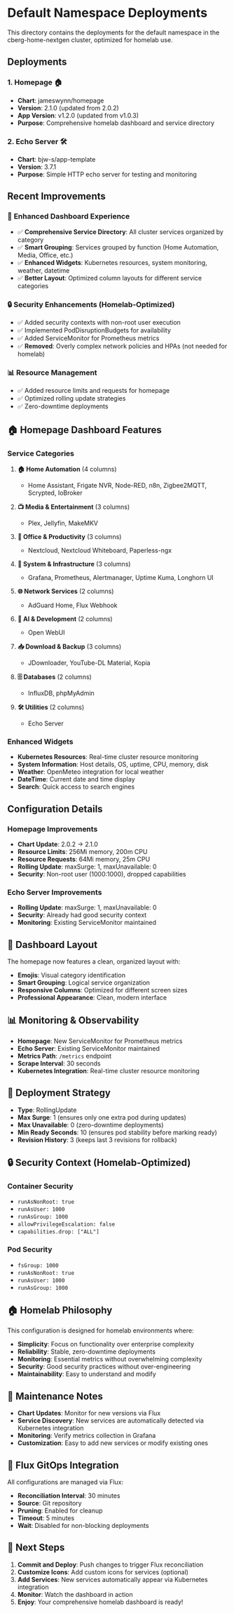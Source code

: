 # Default Namespace Deployments

This directory contains the deployments for the default namespace in the cberg-home-nextgen cluster, optimized for homelab use.

## Deployments

### 1. Homepage 🏠
- **Chart**: jameswynn/homepage
- **Version**: 2.1.0 (updated from 2.0.2)
- **App Version**: v1.2.0 (updated from v1.0.3)
- **Purpose**: Comprehensive homelab dashboard and service directory

### 2. Echo Server 🛠️
- **Chart**: bjw-s/app-template
- **Version**: 3.7.1
- **Purpose**: Simple HTTP echo server for testing and monitoring

## Recent Improvements

### 🎯 **Enhanced Dashboard Experience**
- ✅ **Comprehensive Service Directory**: All cluster services organized by category
- ✅ **Smart Grouping**: Services grouped by function (Home Automation, Media, Office, etc.)
- ✅ **Enhanced Widgets**: Kubernetes resources, system monitoring, weather, datetime
- ✅ **Better Layout**: Optimized column layouts for different service categories

### 🔒 **Security Enhancements (Homelab-Optimized)**
- ✅ Added security contexts with non-root user execution
- ✅ Implemented PodDisruptionBudgets for availability
- ✅ Added ServiceMonitor for Prometheus metrics
- ✅ **Removed**: Overly complex network policies and HPAs (not needed for homelab)

### 📊 **Resource Management**
- ✅ Added resource limits and requests for homepage
- ✅ Optimized rolling update strategies
- ✅ Zero-downtime deployments

## 🏠 **Homepage Dashboard Features**

### **Service Categories**
1. **🏠 Home Automation** (4 columns)
   - Home Assistant, Frigate NVR, Node-RED, n8n, Zigbee2MQTT, Scrypted, IoBroker

2. **📺 Media & Entertainment** (3 columns)
   - Plex, Jellyfin, MakeMKV

3. **💾 Office & Productivity** (3 columns)
   - Nextcloud, Nextcloud Whiteboard, Paperless-ngx

4. **🔧 System & Infrastructure** (3 columns)
   - Grafana, Prometheus, Alertmanager, Uptime Kuma, Longhorn UI

5. **🌐 Network Services** (2 columns)
   - AdGuard Home, Flux Webhook

6. **🤖 AI & Development** (2 columns)
   - Open WebUI

7. **📥 Download & Backup** (3 columns)
   - JDownloader, YouTube-DL Material, Kopia

8. **🗄️ Databases** (2 columns)
   - InfluxDB, phpMyAdmin

9. **🛠️ Utilities** (2 columns)
   - Echo Server

### **Enhanced Widgets**
- **Kubernetes Resources**: Real-time cluster resource monitoring
- **System Information**: Host details, OS, uptime, CPU, memory, disk
- **Weather**: OpenMeteo integration for local weather
- **DateTime**: Current date and time display
- **Search**: Quick access to search engines

## Configuration Details

### Homepage Improvements
- **Chart Update**: 2.0.2 → 2.1.0
- **Resource Limits**: 256Mi memory, 200m CPU
- **Resource Requests**: 64Mi memory, 25m CPU
- **Rolling Update**: maxSurge: 1, maxUnavailable: 0
- **Security**: Non-root user (1000:1000), dropped capabilities

### Echo Server Improvements
- **Rolling Update**: maxSurge: 1, maxUnavailable: 0
- **Security**: Already had good security context
- **Monitoring**: Existing ServiceMonitor maintained

## 🎨 **Dashboard Layout**

The homepage now features a clean, organized layout with:
- **Emojis**: Visual category identification
- **Smart Grouping**: Logical service organization
- **Responsive Columns**: Optimized for different screen sizes
- **Professional Appearance**: Clean, modern interface

## 📊 **Monitoring & Observability**

- **Homepage**: New ServiceMonitor for Prometheus metrics
- **Echo Server**: Existing ServiceMonitor maintained
- **Metrics Path**: `/metrics` endpoint
- **Scrape Interval**: 30 seconds
- **Kubernetes Integration**: Real-time cluster resource monitoring

## 🚀 **Deployment Strategy**

- **Type**: RollingUpdate
- **Max Surge**: 1 (ensures only one extra pod during updates)
- **Max Unavailable**: 0 (zero-downtime deployments)
- **Min Ready Seconds**: 10 (ensures pod stability before marking ready)
- **Revision History**: 3 (keeps last 3 revisions for rollback)

## 🔒 **Security Context (Homelab-Optimized)**

### Container Security
- `runAsNonRoot: true`
- `runAsUser: 1000`
- `runAsGroup: 1000`
- `allowPrivilegeEscalation: false`
- `capabilities.drop: ["ALL"]`

### Pod Security
- `fsGroup: 1000`
- `runAsNonRoot: true`
- `runAsUser: 1000`
- `runAsGroup: 1000`

## 🏠 **Homelab Philosophy**

This configuration is designed for homelab environments where:
- **Simplicity**: Focus on functionality over enterprise complexity
- **Reliability**: Stable, zero-downtime deployments
- **Monitoring**: Essential metrics without overwhelming complexity
- **Security**: Good security practices without over-engineering
- **Maintainability**: Easy to understand and modify

## 📝 **Maintenance Notes**

- **Chart Updates**: Monitor for new versions via Flux
- **Service Discovery**: New services are automatically detected via Kubernetes integration
- **Monitoring**: Verify metrics collection in Grafana
- **Customization**: Easy to add new services or modify existing ones

## 🔄 **Flux GitOps Integration**

All configurations are managed via Flux:
- **Reconciliation Interval**: 30 minutes
- **Source**: Git repository
- **Pruning**: Enabled for cleanup
- **Timeout**: 5 minutes
- **Wait**: Disabled for non-blocking deployments

## 🎯 **Next Steps**

1. **Commit and Deploy**: Push changes to trigger Flux reconciliation
2. **Customize Icons**: Add custom icons for services (optional)
3. **Add Services**: New services automatically appear via Kubernetes integration
4. **Monitor**: Watch the dashboard in action
5. **Enjoy**: Your comprehensive homelab dashboard is ready!
